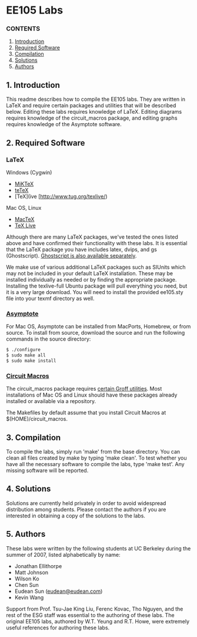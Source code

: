 
EE105 Labs
==========

### CONTENTS
1. [Introduction](#1-introduction)
2. [Required Software](#2-required-software)
3. [Compilation](#3-compilation)
4. [Solutions](#4-solutions)
5. [Authors](#5-authors)

## 1. Introduction

This readme describes how to compile the EE105 labs. They are written in LaTeX
and require certain packages and utilities that will be described below.
Editing these labs requires knowledge of LaTeX. Editing diagrams requires
knowledge of the circuit_macros package, and editing graphs requires knowledge
of the Asymptote software.

## 2. Required Software

### LaTeX

Windows (Cygwin)

* [MiKTeX](http://miktex.org/)
* [teTeX](http://www.tug.org/tetex/)
* [TeX](ive [http://www.tug.org/texlive/)

Mac OS, Linux

* [MacTeX](http://www.tug.org/mactex/)
* [TeX Live](http://www.tug.org/texlive/)

Although there are many LaTeX packages, we've tested the ones listed above
and have confirmed their functionality with these labs. It is essential that
the LaTeX package you have includes latex, dvips, and gs (Ghostscript).
[Ghostscript is also available separately](http://pages.cs.wisc.edu/~ghost/doc/GPL/index.htm).

We make use of various additional LaTeX packages such as SIUnits which may
not be included in your default LaTeX installation. These may be installed
individually as needed or by finding the appropriate package. Installing
the texlive-full Ubuntu package will pull everything you need, but it is a
very large download. You will need to install the provided ee105.sty file
into your texmf directory as well.

### [Asymptote](http://asymptote.sourceforge.net/)

For Mac OS, Asymptote can be installed from MacPorts, Homebrew, or from
source. To install from source, download the source and run the following
commands in the source directory:

```bash
$ ./configure
$ sudo make all
$ sudo make install
```

### [Circuit Macros](http://www.ctan.org/tex-archive/graphics/circuit_macros/)

The circuit_macros package requires [certain Groff utilities](http://www.gnu.org/software/groff/).
Most installations of Mac OS and Linux should have these packages already
installed or available via a repository.

The Makefiles by default assume that you install Circuit Macros at
$(HOME)/circuit_macros.

## 3. Compilation

To compile the labs, simply run 'make' from the base directory. You can clean
all files created by make by typing 'make clean'. To test whether you have all
the necessary software to compile the labs, type 'make test'. Any missing
software will be reported.

## 4. Solutions

Solutions are currently held privately in order to avoid widespread
distribution among students. Please contact the authors if you are interested
in obtaining a copy of the solutions to the labs.

## 5. Authors

These labs were written by the following students at UC Berkeley during the
summer of 2007, listed alphabetically by name:

* Jonathan Ellithorpe
* Matt Johnson
* Wilson Ko
* Chen Sun
* Eudean Sun (eudean@eudean.com)
* Kevin Wang

Support from Prof. Tsu-Jae King Liu, Ferenc Kovac, Tho Nguyen, and the rest of
the ESG staff was essential to the authoring of these labs. The original EE105
labs, authored by W.T. Yeung and R.T. Howe, were extremely useful references
for authoring these labs.
